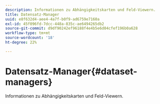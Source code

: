 ```yaml
---
description: Informationen zu Abhängigkeitskarten und Feld-Viewern.
title: Datensatz-Manager
uuid: e8f632d4-aee4-4a7f-b0f9-ad6759e7160a
exl-id: 45f096fd-7dcc-448a-835c-ae6494265db2
source-git-commit: d9df90242ef96188f4e4b5e6d04cfef196b0a628
workflow-type: tm+mt
source-wordcount: '18'
ht-degree: 22%

---
```


# Datensatz-Manager{#dataset-managers}

Informationen zu Abhängigkeitskarten und Feld-Viewern.
